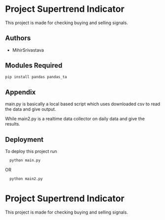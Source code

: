 
# Project Supertrend Indicator 

This project is made for checking buying and selling signals.


## Authors

- MihirSrivastava

  
## Modules Required

```bash
pip install pandas pandas_ta
```    
## Appendix
main.py is basically a local based script which uses downloaded csv to read the data and give output.

While main2.py is a realtime data collector on daily data and give the results. 

  
## Deployment

To deploy this project run

```bash
  python main.py 
```
OR
```bash
  python main2.py 
```


  
# Project Supertrend Indicator 

This project is made for checking buying and selling signals.

